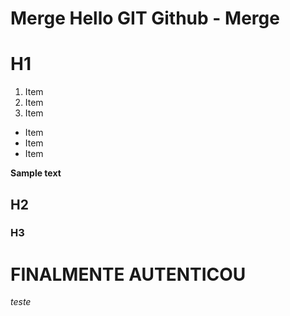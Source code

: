 # Merge Hello GIT Github - Merge

# H1

1. Item
2. Item
3. Item

* Item
* Item
* Item

__Sample text__
## H2
### H3

# FINALMENTE AUTENTICOU
_teste_
